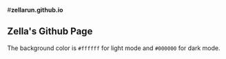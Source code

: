 #**zellarun.github.io**
## Zella's Github Page
The background color is `#ffffff` for light mode and `#000000` for dark mode.
